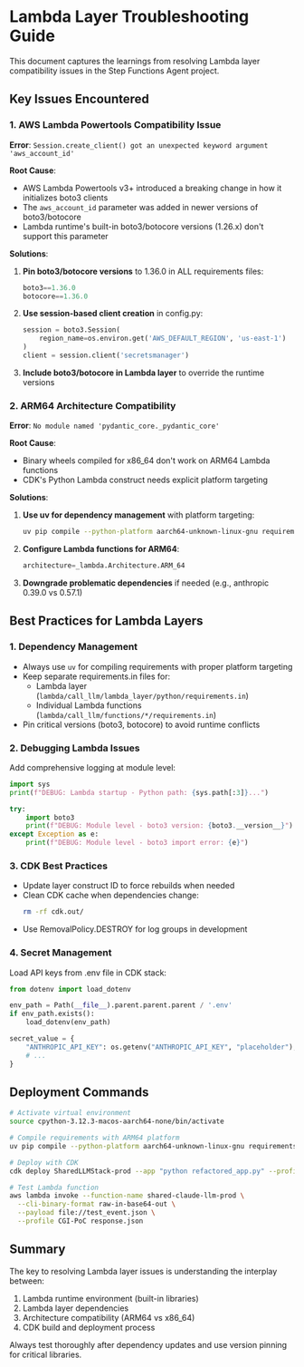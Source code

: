 # Lambda Layer Troubleshooting Guide

This document captures the learnings from resolving Lambda layer compatibility issues in the Step Functions Agent project.

## Key Issues Encountered

### 1. AWS Lambda Powertools Compatibility Issue

**Error**: `Session.create_client() got an unexpected keyword argument 'aws_account_id'`

**Root Cause**: 
- AWS Lambda Powertools v3+ introduced a breaking change in how it initializes boto3 clients
- The `aws_account_id` parameter was added in newer versions of boto3/botocore
- Lambda runtime's built-in boto3/botocore versions (1.26.x) don't support this parameter

**Solutions**:
1. **Pin boto3/botocore versions** to 1.36.0 in ALL requirements files:
   ```python
   boto3==1.36.0
   botocore==1.36.0
   ```

2. **Use session-based client creation** in config.py:
   ```python
   session = boto3.Session(
       region_name=os.environ.get('AWS_DEFAULT_REGION', 'us-east-1')
   )
   client = session.client('secretsmanager')
   ```

3. **Include boto3/botocore in Lambda layer** to override the runtime versions

### 2. ARM64 Architecture Compatibility

**Error**: `No module named 'pydantic_core._pydantic_core'`

**Root Cause**:
- Binary wheels compiled for x86_64 don't work on ARM64 Lambda functions
- CDK's Python Lambda construct needs explicit platform targeting

**Solutions**:
1. **Use uv for dependency management** with platform targeting:
   ```bash
   uv pip compile --python-platform aarch64-unknown-linux-gnu requirements.in --output-file requirements.txt
   ```

2. **Configure Lambda functions for ARM64**:
   ```python
   architecture=_lambda.Architecture.ARM_64
   ```

3. **Downgrade problematic dependencies** if needed (e.g., anthropic 0.39.0 vs 0.57.1)

## Best Practices for Lambda Layers

### 1. Dependency Management

- Always use `uv` for compiling requirements with proper platform targeting
- Keep separate requirements.in files for:
  - Lambda layer (`lambda/call_llm/lambda_layer/python/requirements.in`)
  - Individual Lambda functions (`lambda/call_llm/functions/*/requirements.in`)
- Pin critical versions (boto3, botocore) to avoid runtime conflicts

### 2. Debugging Lambda Issues

Add comprehensive logging at module level:
```python
import sys
print(f"DEBUG: Lambda startup - Python path: {sys.path[:3]}...")

try:
    import boto3
    print(f"DEBUG: Module level - boto3 version: {boto3.__version__}")
except Exception as e:
    print(f"DEBUG: Module level - boto3 import error: {e}")
```

### 3. CDK Best Practices

- Update layer construct ID to force rebuilds when needed
- Clean CDK cache when dependencies change:
  ```bash
  rm -rf cdk.out/
  ```
- Use RemovalPolicy.DESTROY for log groups in development

### 4. Secret Management

Load API keys from .env file in CDK stack:
```python
from dotenv import load_dotenv

env_path = Path(__file__).parent.parent.parent / '.env'
if env_path.exists():
    load_dotenv(env_path)

secret_value = {
    "ANTHROPIC_API_KEY": os.getenv("ANTHROPIC_API_KEY", "placeholder"),
    # ...
}
```

## Deployment Commands

```bash
# Activate virtual environment
source cpython-3.12.3-macos-aarch64-none/bin/activate

# Compile requirements with ARM64 platform
uv pip compile --python-platform aarch64-unknown-linux-gnu requirements.in --output-file requirements.txt

# Deploy with CDK
cdk deploy SharedLLMStack-prod --app "python refactored_app.py" --profile CGI-PoC

# Test Lambda function
aws lambda invoke --function-name shared-claude-llm-prod \
  --cli-binary-format raw-in-base64-out \
  --payload file://test_event.json \
  --profile CGI-PoC response.json
```

## Summary

The key to resolving Lambda layer issues is understanding the interplay between:
1. Lambda runtime environment (built-in libraries)
2. Lambda layer dependencies
3. Architecture compatibility (ARM64 vs x86_64)
4. CDK build and deployment process

Always test thoroughly after dependency updates and use version pinning for critical libraries.